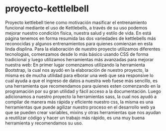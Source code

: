 # proyecto-kettlelbell  
Proyecto kettlebell tiene como motivación masificar el entrenamiento funcional mediante el uso de Kettlebells, a través de su uso podemos mejorar nuestro condición física, nuestra salud y estilo de vida. 
En está página tenemos en forma resumida las dos variedades de kettlebells más reconocidas y algunos entrenamientos para quienes comienzan en esta linda displina.
Para la elaboración de nuestro proyecto utilizamos diferentes tecnologias, comenzamos desde lo más básico usando CSS de forma tradicional y luego utilizamos herramientas más avanzadas para mejorar nuestra web:
En primer lugar comenzamos utilizando la herramienta Bootstrap, la cual nos ayudó en la elaboración de nuestro proyecto, la misma es de mucha utilidad para elborar una web que sea responsive lo cual ayuda a que 
el ingreso de datos a nuestra web fuese más sencillo, es una herramienta que recomendamos para quienes esten comenzando en la programación por su gran utilidad y fácil acceso a la documentación.
Luego adicionamos a nuestro proyecto la herramientas sass, la cual nos ayudó a compilar de manera más rápida y eficiente nuestro css, la misma es una herramientas que puede agilizar nuestro proceso en el desarrollo
web ya que se pueden crear variables, mixins y otras herramientas que nos ayudan a reutilizar código y hacer un trabajo más rápido, es una muy buena herramienta y recomendamos su uso. 
